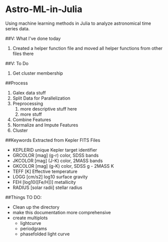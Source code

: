 Astro-ML-in-Julia
=================

Using machine learning methods in Julia to analyze astronomical time series data.

##V: What I've done today
1. Created a helper function file and moved all helper functions from other files there

##V: To Do
1. Get cluster membership

##Process
1. Galex data stuff
1. Split Data for Parallelization
1. Preprocessing
    1. more descriptive stuff here
    1. more stuff
1. Combine Features
1. Normalize and Impute Features
1. Cluster

##Keywords Extracted from Kepler FITS Files

- KEPLERID unique Kepler target identifier
- GRCOLOR [mag] \(g-r) color, SDSS bands
- JKCOLOR [mag] \(J-K) color, 2MASS bands
- GKCOLOR [mag] \(g-K) color, SDSS g - 2MASS K
- TEFF [K] Effective temperature
- LOGG [cm/s2] log10 surface gravity
- FEH [log10([Fe/H])] metallicity
- RADIUS [solar radii] stellar radius

##Things TO DO:
- Clean up the directory
- make this documentation more comprehensive
- create multiplots
    - lightcurve
    - periodgrams
    - phasefolded light curve
